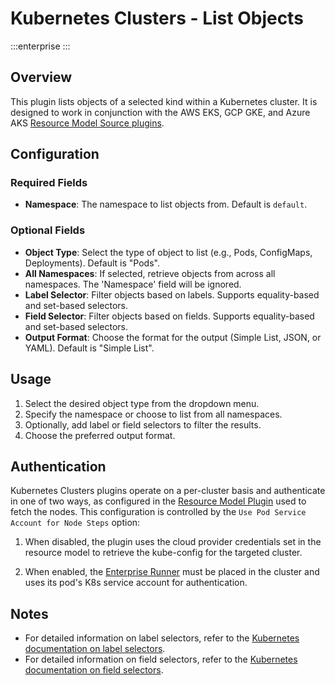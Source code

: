 # Kubernetes Clusters - List Objects
:::enterprise
:::

## Overview

This plugin lists objects of a selected kind within a Kubernetes cluster. It is designed to work in conjunction with the AWS EKS, GCP GKE, and Azure AKS [Resource Model Source plugins](/manual/projects/resource-model-sources/).

## Configuration

### Required Fields

* **Namespace**: The namespace to list objects from. Default is `default`.

### Optional Fields

* **Object Type**: Select the type of object to list (e.g., Pods, ConfigMaps, Deployments). Default is "Pods".
* **All Namespaces**: If selected, retrieve objects from across all namespaces. The 'Namespace' field will be ignored.
* **Label Selector**: Filter objects based on labels. Supports equality-based and set-based selectors.
* **Field Selector**: Filter objects based on fields. Supports equality-based and set-based selectors.
* **Output Format**: Choose the format for the output (Simple List, JSON, or YAML). Default is "Simple List".

## Usage

1. Select the desired object type from the dropdown menu.
2. Specify the namespace or choose to list from all namespaces.
3. Optionally, add label or field selectors to filter the results.
4. Choose the preferred output format.

## Authentication

Kubernetes Clusters plugins operate on a per-cluster basis and authenticate in one of two ways, as configured in the [Resource Model Plugin](/manual/projects/resource-model-sources/) used to fetch the nodes. This configuration is controlled by the `Use Pod Service Account for Node Steps` option:

1. When disabled, the plugin uses the cloud provider credentials set in the resource model to retrieve the
   kube-config for the targeted cluster.

2. When enabled, the [Enterprise Runner](/administration/runner/) must be placed in the cluster and uses its pod's K8s service account for authentication.

## Notes

- For detailed information on label selectors, refer to the [Kubernetes documentation on label selectors](https://kubernetes.io/docs/concepts/overview/working-with-objects/labels/#label-selectors).
- For detailed information on field selectors, refer to the [Kubernetes documentation on field selectors](https://kubernetes.io/docs/concepts/overview/working-with-objects/field-selectors/).